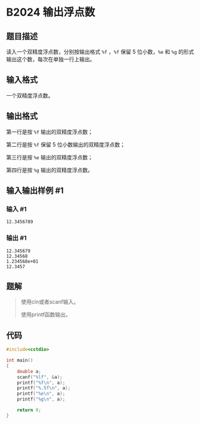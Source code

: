# B2024 输出浮点数

## 题目描述

读入一个双精度浮点数，分别按输出格式 `%f` ，`%f` 保留 $5$ 位小数，`%e` 和 `%g` 的形式输出这个数，每次在单独一行上输出。

## 输入格式

一个双精度浮点数。

## 输出格式

第一行是按 `%f` 输出的双精度浮点数；

第二行是按 `%f` 保留 $5$ 位小数输出的双精度浮点数；

第三行是按 `%e` 输出的双精度浮点数；

第四行是按 `%g` 输出的双精度浮点数。

## 输入输出样例 #1

### 输入 #1

```
12.3456789
```

### 输出 #1

```
12.345679
12.34568
1.234568e+01
12.3457
```

## 题解

> 使用cin或者scanf输入。
>
> 使用printf函数输出。

## 代码

```cpp
#include<cstdio>

int main()
{
    double a;
    scanf("%lf", &a);
    printf("%f\n", a);
    printf("%.5f\n", a);
    printf("%e\n", a);
    printf("%g\n", a);

    return 0;
}
```